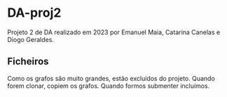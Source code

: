 # DA-proj2
Projeto 2 de DA realizado em 2023 por Emanuel Maia, Catarina Canelas e Diogo
Geraldes.

## Ficheiros
Como os grafos são muito grandes, estão excluídos do projeto. Quando forem
clonar, copiem os grafos. Quando formos submenter incluímos.

